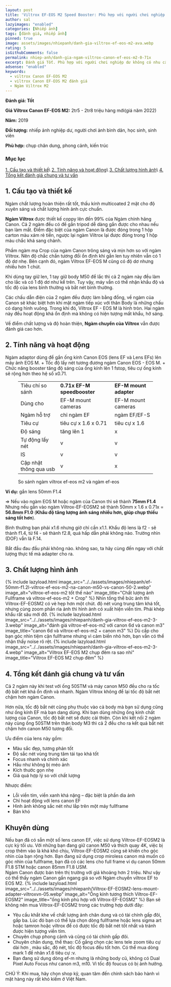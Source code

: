 ```yaml
---
layout: post
title: 'Viltrox EF-EOS M2 Speed Booster: Phù hợp với người chơi nghiệp dư không có nhu cầu về độ sắc nét hoặc chụp tối cao'
author: sal
lazyimages: "enabled"
categories: [Nhiếp ảnh]
tags: [đánh giá, nhiếp ảnh]
pinned: true
image: assets/images/nhiepanh/danh-gia-viltrox-ef-eos-m2-ava.webp
rating: 5
isGithubComments: false
permalink: nhiep-anh/danh-gia-ngam-viltrox-canon-ef-eos-m2-0-71x
excerpt: Đánh giá Tốt. Phù hợp với người chơi nghiệp dư không có nhu cầu về độ sắc nét hoặc chụp tối cao
adsense: "enabled"
keywords:
  - viltrox Canon EF-EOS M2
  - viltrox Canon EF-EOS M2 đánh giá
  - Ngàm Viltrox M2
---
```


**Đánh giá: Tốt**

**Giá Viltrox Canon EF-EOS M2:**
2tr5 - 2tr8 triệu hàng mới(giá năm 2022)

**Năm:** 2019

**Đối tượng:** nhiếp ảnh nghiệp dư, người chơi ảnh bình dân, học sinh, sinh viên

**Phù hợp:** chụp chân dung, phong cảnh, kiến trúc

### Mục lục

[1. Cấu tạo và thiết kế](#tip1)\\
[2. Tính năng và hoạt động](#tip2)\\
[3. Chất lượng hình ảnh](#tip3)\\
[4. Tổng kết đánh giá chung và tư vấn](#tip4)

<!-- wp:heading -->
<a name="tip1"></a>
<h2>1. Cấu tạo và thiết kế    </h2>
<!-- /wp:heading -->

<!-- wp:paragraph -->
<p>Ngàm chất lượng hoàn thiện rất tốt, thấu kính multicoated 2 mặt cho độ xuyên sáng và chất lượng hình ảnh cực chuẩn. </p>
<!-- /wp:paragraph -->

<!-- wp:paragraph -->
<p><strong>Ngàm Viltrox&nbsp;</strong>được thiết kế coppy lên đến 99% của Ngàm chính hãng Canon. Cả 2 ngàm đều có đế gắn tripod dễ dàng&nbsp;gắn được cho nhau nếu bạn làm&nbsp;mất. Điểm đặc biệt của ngàm Canon là được đóng trong 1 hộp carton màu xám rẻ tiền, ngược lại&nbsp;ngàm Viltrox lại được đóng trong 1 hộp màu chắc khá sang chảnh.&nbsp;</p>
<!-- /wp:paragraph -->

<!-- wp:paragraph -->
<p>Phầm ngàm mạ Crop của ngàm Canon trông&nbsp;sáng và mịn hơn so với ngàm Viltrox. Nên độ chắc chắn tương đối ổn định khi gắn len tuy nhiên&nbsp;vẫn có 1 độ dơ nhẹ. Bên cạnh đó, ngàm Viltrox EF-EOS M cũng có độ dơ nhưng nhiều hơn 1 chút.</p>
<!-- /wp:paragraph -->

<!-- wp:paragraph -->
<p>Khi dùng tay giữ len, 1 tay giữ body M50 để lắc thì cả 2 ngàm này&nbsp;đều làm cho&nbsp;lắc và có 1 độ dơ như kể trên. Tuy vậy,&nbsp;máy vẫn có thể nhận khẩu độ và tốc độ của lens bình thường và bắt nét bình thường.</p>
<!-- /wp:paragraph -->

<!-- wp:paragraph -->
<p>Các chấu dẫn điện của 2 ngàm đều được làm bằng đồng, về ngàm của Canon sẽ khác biệt hơn&nbsp;khi mặt ngàm tiếp xúc với thân Body là những chấu có dạng hình vuông. Trong khi đó, Viltrox EF - EOS M là hình tròn. Hai ngàm này đều hoạt động khá ổn định&nbsp;mà không có hiện tượng mất khẩu, hở sáng.&nbsp;</p>
<!-- /wp:paragraph -->

<!-- wp:paragraph -->
<p>Về điểm chất lượng và độ hoàn thiện,&nbsp;<strong>Ngàm chuyển của Viltrox</strong>&nbsp;vẫn được đánh giá cao hơn.&nbsp;</p>
<!-- /wp:paragraph -->

<!-- wp:heading -->
<a name="tip2"></a>
<h2>2. Tính năng và hoạt động </h2>
<!-- /wp:heading -->

<!-- wp:paragraph -->
<p>Ngàm adaptor dùng để gắn ống kính Canon EOS (lens EF và Lens EFs) lên máy ảnh EOS M. + Tốc độ lấy nét tương đương ngàm Canon EOS - EOS M. + Chức năng booster tăng độ sáng của ống kính lên 1 fstop, tiêu cự ống kính sẽ rộng hơn theo hệ số x0.71.</p>
<!-- /wp:paragraph -->

<!-- wp:table {"hasFixedLayout":true} -->
<figure class="wp-block-table"><table class="has-fixed-layout"><tbody><tr><td>Tiêu chí so sánh</td><td><strong>0.71x EF-M speedbooster</strong></td><td><strong>EF-M mount adapter</strong></td></tr><tr><td>Dùng cho</td><td>EF-M mount cameras</td><td>EF-M mount cameras</td></tr><tr><td>Ngàm hỗ trợ</td><td>chỉ ngàm EF</td><td>ngàm EF/EF-S</td></tr><tr><td>Tiêu cự</td><td>tiêu cự x 1.6 x 0.71</td><td>tiêu cự x 1.6</td></tr><tr><td>Độ sáng</td><td>tăng lên 1</td><td>x</td></tr><tr><td>Tự động lấy nét</td><td>v</td><td>v</td></tr><tr><td>IS</td><td>v</td><td>v</td></tr><tr><td>Cập nhật thông qua usb </td><td>v</td><td>x</td></tr></tbody></table><figcaption>So sánh ngàm viltrox ef-eos m2 và ngàm ef-eos</figcaption></figure>
<!-- /wp:table -->

<!-- wp:paragraph -->
<p><strong>Ví dụ:</strong> gắn lens 50mm F1.4 </p>
<!-- /wp:paragraph -->

<!-- wp:paragraph -->
<p>=&gt; Nếu vào ngàm EOS M hoặc ngàm của Canon thì sẽ thành <strong>75mm F1.4</strong> Nhưng nếu gắn vào ngàm Viltrox-EF-EOSM2 sẽ thành 50mm x 1.6&nbsp;x&nbsp;0.71x = <strong>56.8mm F1.0</strong> (<strong>Khẩu độ tăng lượng ánh sáng nhiều hơn, giúp chụp thiếu sáng tốt hơn</strong>). </p>
<!-- /wp:paragraph -->

<!-- wp:paragraph -->
<p>Bình thường bạn phải x1.6 nhưng giờ chỉ cần x1.1. Khẩu độ lens là f2 - sẽ thành f1.4, từ f4 - sẽ thành f2.8, quá hấp dẫn phải không nào. Trường nhìn (DOF) vẫn là F.14.</p>
<!-- /wp:paragraph -->

<!-- wp:paragraph -->
<p>Bắt đầu đau đầu phải không nào. không sao, ta hãy cùng đến ngay với chất lượng thực tế mà adapter cho ra.</p>
<!-- /wp:paragraph -->
<a name="tip3"></a>
<h2>3. Chất lượng hình ảnh </h2>
{% include lazyload.html image_src="../../assets/images/nhiepanh/ef-50mm-f1.2l-viltrox-ef-eos-m2-na-canon-m50-vs-canon-50-2.webp" image_alt="viltrox-ef-eos-m2 tốt thế nào" image_title="Chất lượng ảnh Fullframe và viltrox-ef-eos-m2 + Crop" %}
Nhìn tổng thể bức ảnh thì Viltrox-EF-EOSM2 có vẻ hẹp hơn một chút. độ nét vùng trung tâm khá tốt, nhưng cùng zoom phần rìa ảnh thì hình ảnh có xuất hiện viền tím. Phải khép khẩu rất sâu mới đỡ.
{% include lazyload.html image_src="../../assets/images/nhiepanh/danh-gia-viltrox-ef-eos-m2-3-3.webp" image_alt="đánh giá viltrox-ef-eos-m2 với canon 6d và canon m3" image_title="canon 6d và viltrox-ef-eos-m2 + canon m3" %}
Dù cấp cho bạn góc nhìn tiệm cận fullframe nhưng vì cảm biến nhỏ hơn, bạn vẫn có thể nhận thấy noise rõ rệt.
{% include lazyload.html image_src="../../assets/images/nhiepanh/danh-gia-viltrox-ef-eos-m2-3-4.webp" image_alt="Viltrox EF-EOS M2 chụp đêm ra sao nhỉ" image_title="Viltrox EF-EOS M2 chụp đêm" %}
<a name="tip4"></a>
<h2>4. Tổng kết đánh giá chung và tư vấn</h2>
Cả 2 ngàm này khi test với ống 50STM và máy canon M50 đều cho ra tốc độ bắt nét khá ổn định và nhanh. Ngàm Viltrox không để lại tốc độ bắt nét chậm hơn ngàm Canon.

Hơn nữa, tốc độ bắt nét cũng phụ thuộc vào cả body mà bạn sử dụng cũng như ống kính EF mà bạn dang dùng. Khi bạn dùng những ống kính chất lượng của Canon, tốc độ bắt nét sẽ được cải thiện. Còn khi kết nối 2 ngàm này cùng ống 50STM trên thân body M3 thì cả 2 đều cho ra kết quả bắt nét chậm hơn canon M50 tương đối.

Ưu điểm của lens này gồm:
<ul>
  <li>Màu sắc đẹp, tương phản tốt</li>
  <li>Độ sắc nét vùng trung tâm tái tạo khá tốt</li>
  <li>Focus nhanh và chính xác</li>
  <li>Hầu như không bị méo ảnh</li>
  <li>Kích thước gọn nhẹ</li>
  <li>Giá quá hợp lý so với chất lượng</li>
</ul>

Nhược điểm:
<ul>
  <li>Lỗi viền tím, viền xanh khá nặng – đặc biệt là phần dìa ảnh</li>
  <li>Chỉ hoạt động với lens canon EF</li>
  <li>Hình ảnh không sắc nét như lắp trên một máy fullframe</li>
  <li>Bán khó</li>
</ul>

<h2>Khuyên dùng</h2>

Nếu bạn đã có sẵn một số lens canon EF, việc sử dụng Viltrox-EF-EOSM2 là cực kỳ tối ưu. Với những bạn đang giữ canon M50 và thích quay 4K, việc bị crop thêm vào là khá khó chịu, Viltrox-EF-EOSM2 cũng sẽ khiến cho góc nhìn của bạn rộng hơn. Bạn đang sử dụng crop miroless canon mà muốn có góc nhìn của fullframe, bạn đã có các lens cho full frame ví dụ canon 50mm F1.8 STM hoặc canon 85mm F1.8 USM.<br>
Ngàm Canon được bán trên thị trường với giá khoảng hơn 2 triệu. Như vậy có thể thấy ngàm Canon gần ngang giá so với Ngàm chuyển viltrox EF to EOS M2.
{% include lazyload.html image_src="../../assets/images/nhiepanh/Viltrox-EF-EOSM2-lens-mount-adapter-viltroxvn-05.webp" image_alt="Ống kính tương thích Viltrox-EF-EOSM2" image_title="ống kính phù hợp với Viltrox-EF-EOSM2" %}
Bạn sẽ không nên mua Viltrox-EF-EOSM2 trong các trường hợp dưới đây:
<ul>
  <li>Yêu cầu khắt khe về chất lượng ảnh chân dung và có tài chính gấp đôi, gấp ba. Lúc đó bạn có thể lựa chọn dòng fullframe hoặc lens sigma art hoặc tamron hoặc viltrox để có được tốc độ bắt nét tốt nhất và tránh được hiện tượng viền tím.</li>
  <li>Chuyên chụp phong cảnh và cũng có tài chính gấp đôi.</li>
  <li>Chuyên chân dung, thể thao: Cố gắng chọn các lens tele zoom tiêu cự dài hơn , màu sắc, độ nét, tốc độ focus đều tốt hơn. Có thể mua dòng mark 1 để nhân x1.6 tiêu cự :v.</li>
  <li>Bạn đang sử dụng dòng ef-m nhưng là những body cũ, không có Dual Pixel Auto Focus như canon m3, m10. Vì tốc độ foucus có bị ảnh hưởng.</li>
</ul>

CHÚ Ý: Khi mua, hãy chọn shop kỹ, quan tâm đến chính sách bảo hành vì mặt hàng này rất khó kiếm ở Việt Nam.
